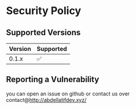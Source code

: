 # Security Policy

## Supported Versions

| Version | Supported          |
| ------- | ------------------ |
| 0.1.x   | :white_check_mark: |


## Reporting a Vulnerability

you can open an issue on github or
contact us over contact@http://abdellatifdev.xyz/
